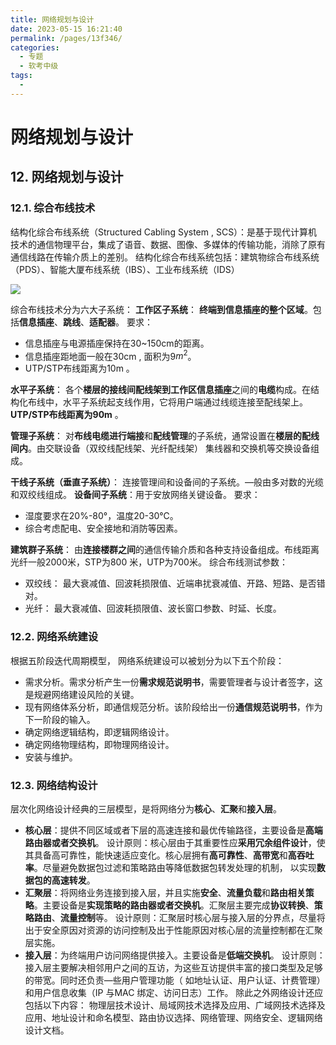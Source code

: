 ```yaml
---
title: 网络规划与设计
date: 2023-05-15 16:21:40
permalink: /pages/13f346/
categories:
  - 专题
  - 软考中级
tags:
  - 
---
```

# 网络规划与设计

## 12. 网络规划与设计

### 12.1. 综合布线技术

结构化综合布线系统（Structured Cabling System , SCS）：是基于现代计算机技术的通信物理平台，集成了语音、数据、图像、多媒体的传输功能，消除了原有通信线路在传输介质上的差别。
结构化综合布线系统包括：建筑物综合布线系统（PDS）、智能大厦布线系统（IBS）、工业布线系统（IDS）

![](https://xiaoliutalk.gitee.io/img/202210251643068.jpg)

综合布线技术分为六大子系统：
**工作区子系统**： **终端到信息插座的整个区域**。包括**信息插座**、**跳线**、**适配器**。
要求：

- 信息插座与电源插座保持在30~150cm的距离。
- 信息插座距地面一般在30cm , 面积为9$m^2$。
- UTP/STP布线距离为10m 。

**水平子系统**： 各个**楼层的接线间配线架到工作区信息插座**之间的**电缆**构成。在结构化布线中，水平子系统起支线作用，它将用户端通过线缆连接至配线架上。**UTP/STP布线距离为90m** 。

**管理子系统**： 对**布线电缆进行端接**和**配线管理**的子系统，通常设置在**楼层的配线间内**。由交联设备（双绞线配线架、光纤配线架） 集线器和交换机等交换设备组成。

**干线子系统（垂直子系统）**： 连接管理间和设备间的子系统。—般由多对数的光缆和双绞线组成。
**设备间子系统**：用于安放网络关键设备。
  要求： 

- 湿度要求在20%-80°，温度20-30℃。
- 综合考虑配电、安全接地和消防等因素。

**建筑群子系统**： 由**连接楼群之间**的通信传输介质和各种支持设备组成。布线距离光纤一般2000米，STP为800 米，UTP为700米。
综合布线测试参数：

- 双绞线： 最大衰减值、回波耗损限值、近端串扰衰减值、开路、短路、是否错对。
- 光纤： 最大衰减值、回波耗损限值、波长窗口参数、时延、长度。

### 12.2. 网络系统建设

根据五阶段迭代周期模型， 网络系统建设可以被划分为以下五个阶段：

- 需求分析。需求分析产生一份**需求规范说明书**，需要管理者与设计者签字，这是规避网络建设风险的关键。
- 现有网络体系分析，即通信规范分析。该阶段给出一份**通信规范说明书**，作为下一阶段的输入。
- 确定网络逻辑结构，即逻辑网络设计。
- 确定网络物理结构，即物理网络设计。
- 安装与维护。

### 12.3. 网络结构设计

层次化网络设计经典的三层模型，是将网络分为**核心**、**汇聚**和**接入层**。

- **核心层**：提供不同区域或者下层的高速连接和最优传输路径，主要设备是**高端路由器或者交换机**。
  设计原则：核心层由于其重要性应**采用冗余组件设计**，使其具备高可靠性，能快速适应变化。核心层拥有**高可靠性**、**高带宽**和**高吞吐率**。尽量避免数据包过滤和策略路由等降低数据包转发处理的机制， 以实现**数据包的高速转发**。
- **汇聚层**：将网络业务连接到接入层，并且实施**安全**、**流量负载**和**路由相关策略**。主要设备是**实现策略的路由器或者交换机**。汇聚层主要完成**协议转换**、**策略路由**、**流量控制**等。
  设计原则：汇聚层时核心层与接入层的分界点，尽量将出于安全原因对资源的访问控制及出于性能原因对核心层的流量控制都在汇聚层实施。
- **接入层**：为终端用户访问网络提供接入。主要设备是**低端交换机**。
  设计原则：接入层主要解决相邻用户之间的互访，为这些互访提供丰富的接口类型及足够的带宽。同时还负责—些用户管理功能（ 如地址认证、用户认证、计费管理） 和用户信息收集（IP 与MAC 绑定、访问日志）工作。
  除此之外网络设计还应包括以下内容： 物理层技术设计、局域网技术选择及应用、广域网技术选择及应用、地址设计和命名模型、路由协议选择、网络管理、网络安全、逻辑网络设计文档。